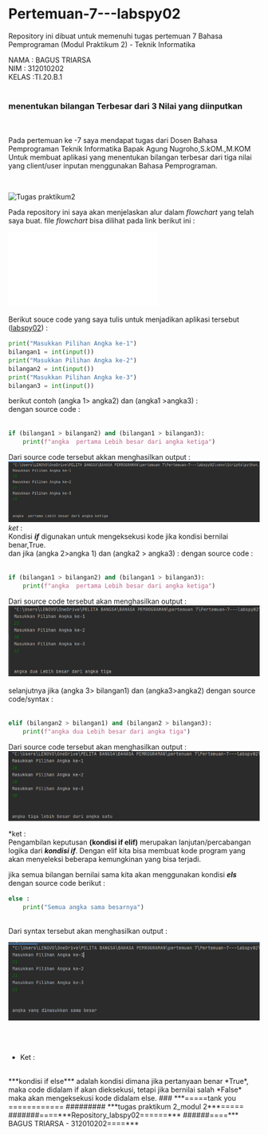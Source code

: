 # Pertemuan-7---labspy02
Repository ini dibuat untuk memenuhi tugas pertemuan 7 Bahasa Pemprograman (Modul Praktikum 2) - Teknik Informatika

NAMA    : BAGUS TRIARSA<br>
NIM     : 312010202<br>
KELAS   :TI.20.B.1<br><br>


### menentukan bilangan Terbesar dari 3 Nilai yang diinputkan 

<br><br>
Pada pertemuan ke -7 saya mendapat tugas dari Dosen Bahasa Pemprograman Teknik Informatika Bapak Agung Nugroho,S.kOM.,M.KOM 
Untuk membuat aplikasi yang menentukan bilangan terbesar dari tiga nilai yang client/user inputan menggunakan Bahasa Pemprograman.

<br>

![Tugas praktikum2](latihan_7.PNG)
<br>

Pada repository ini saya akan menjelaskan alur dalam *flowchart* yang telah saya buat. file *flowchart*  bisa dilihat pada link berikut ini :

![Tugas_pertemuan_7](Flowchart_Bagus_Triarsa.pdf)
<br>

Berikut souce code yang saya tulis untuk menjadikan aplikasi tersebut ([labspy02](tugas_pr2.py)) : 
<br>

```python
print("Masukkan Pilihan Angka ke-1")
bilangan1 = int(input())
print("Masukkan Pilihan Angka ke-2")
bilangan2 = int(input())
print("Masukkan Pilihan Angka ke-3")
bilangan3 = int(input())

```
berikut contoh (angka 1> angka2) dan (angka1 >angka3) :<br>
dengan source code :
``` python

if (bilangan1 > bilangan2) and (bilangan1 > bilangan3):
    print(f"angka  pertama Lebih besar dari angka ketiga")
```
Dari source code tersebut akkan menghasilkan output :
<br>
![biangan>bilangan2&3](picture/angka1.PNG)
<br>
*ket* : <br>
Kondisi ***if*** digunakan untuk mengeksekusi kode jika kondisi bernilai benar,True.
<br>
dan jika (angka 2>angka 1)  dan (angka2 > angka3) :
dengan source code :
<br>
```python

if (bilangan1 > bilangan2) and (bilangan1 > bilangan3):
    print(f"angka  pertama Lebih besar dari angka ketiga")
```
Dari source code tersebut akan menghasilkan output :
![(angka2>angka1).(angka2>angka3)](picture/angka3.PNG)
<br>
<br>
selanjutnya jika (angka 3> bilangan1) dan (angka3>angka2) dengan source code/syntax :
<br>
```python

elif (bilangan2 > bilangan1) and (bilangan2 > bilangan3):
    print(f"angka dua Lebih besar dari angka tiga")
```
Dari source code tersebut akan menghasilkan output :
![(angka3>angka1),(angka3>angka2)](picture/angka2.PNG)

*ket :
<br>
Pengambilan keputusan **(kondisi if elif)** merupakan lanjutan/percabangan logika dari 
***kondisi if***. Dengan elif kita bisa membuat kode program yang akan menyeleksi beberapa kemungkinan yang bisa terjadi.

jika semua bilangan bernilai sama kita akan menggunakan kondisi ***els*** dengan source code berikut : <br>
```python
else :
    print("Semua angka sama besarnya")
```
<br>
Dari syntax tersebut akan menghasilkan output : <br>
 
![semua bilangan sama besarnya](picture/angka.terakhir.PNG)

<br><br>
* Ket : 
<br>
***kondisi if else*** adalah kondisi dimana jika pertanyaan benar *True*, maka code didalam if akan dieksekusi, tetapi jika bernilai salah *False* maka akan mengeksekusi kode didalam else.
### ***=====tank you ============
######### ***tugas praktikum 2_modul 2***=====
#######====***Repository_labspy02======***
######====*** BAGUS TRIARSA - 312010202====***

